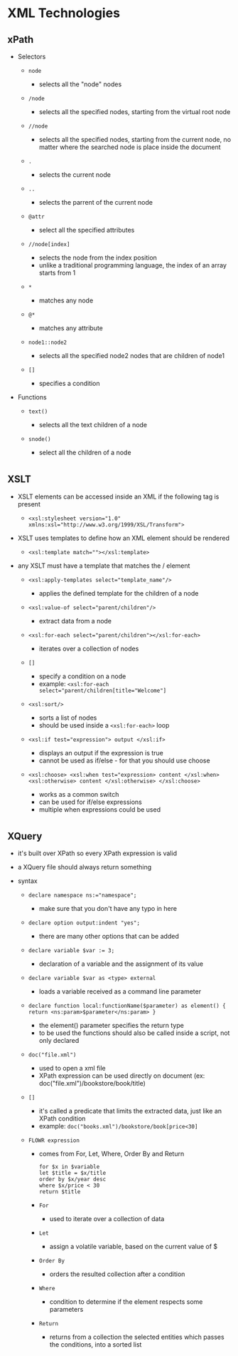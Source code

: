 # XML Technologies

## xPath
- Selectors
    - `node` 
        - selects all the "node" nodes

    - `/node` 
        - selects all the specified nodes, starting from the virtual root node

    - `//node` 
        - selects all the specified nodes, starting from the current node, no matter where the searched node is place inside the document

    - `.` 
        - selects the current node

    - `..` 
        - selects the parrent of the current node

    - `@attr` 
        - select all the specified attributes

    - `//node[index]` 
        - selects the node from the index position
        - unlike a traditional programming language, the index of an array starts from 1

    - `*` 
        - matches any node

    - `@*` 
        - matches any attribute

    - `node1::node2` 
        - selects all the specified node2 nodes that are children of node1

    - `[]` 
        - specifies a condition

- Functions
    - `text()` 
        - selects all the text children of a node

    - `snode()` 
        - select all the children of a node

#
## XSLT
- XSLT elements can be accessed inside an XML if the following tag is present
    - `<xsl:stylesheet version="1.0" xmlns:xsl="http://www.w3.org/1999/XSL/Transform">`

- XSLT uses templates to define how an XML element should be rendered
    - `<xsl:template match=""></xsl:template>`

- any XSLT must have a template that matches the / element

     - `<xsl:apply-templates select="template_name"/>` 
        - applies the defined template for the children of a node

    - `<xsl:value-of select="parent/children"/>` 
        - extract data from a node 

    - `<xsl:for-each select="parent/children"></xsl:for-each>` 
        - iterates over a collection of nodes

    - `[]` 
        - specify a condition on a node
        - example: `<xsl:for-each select="parent/children[title="Welcome"]`

    - `<xsl:sort/>` 
        - sorts a list of nodes
        - should be used inside a `<xsl:for-each>` loop

    - `<xsl:if test="expression"> output </xsl:if>` 
        - displays an output if the expression is true
        - cannot be used as if/else - for that you should use choose

    - `<xsl:choose> <xsl:when test="expression> content </xsl:when> <xsl:otherwise> content </xsl:otherwise> </xsl:choose>`
        - works as a common switch
        - can be used for if/else expressions
        - multiple when expressions could be used

#
## XQuery
- it's built over XPath so every XPath expression is valid

- a XQuery file should always return something
    
- syntax
    - `declare namespace ns:="namespace";`
        - make sure that you don't have any typo in here

    - `declare option output:indent "yes";`
        - there are many other options that can be added

    - `declare variable $var := 3;` 
        - declaration of a variable and the assignment of its value

    - `declare variable $var as <type> external`  
        - loads a variable received as a command line parameter

    - `declare function local:functionName($parameter) as element() { return <ns:param>$parameter</ns:param> }`               
        - the element() parameter specifies the return type
        - to be used the functions should also be called inside a script, not only declared

    - `doc("file.xml")` 
        - used to open a xml file              
        - XPath expression can be used directly on document (ex: doc("file.xml")/bookstore/book/title)

    - `[]` 
        - it's called a predicate that limits the extracted data, just like an XPath condition
        - example: `doc("books.xml")/bookstore/book[price<30]`

    - `FLOWR expression`
        - comes from For, Let, Where, Order By and Return
            ```xquery
            for $x in $variable
            let $title = $x/title
            order by $x/year desc
            where $x/price < 30
            return $title
            ```

        - `For`
            - used to iterate over a collection of data
            
        - `Let`
            - assign a volatile variable, based on the current value of $

        - `Order By`
            - orders the resulted collection after a condition
            
        - `Where`
            - condition to determine if the element respects some parameters
            
        - `Return`
            - returns from a collection the selected entities which passes the conditions, into a sorted list
